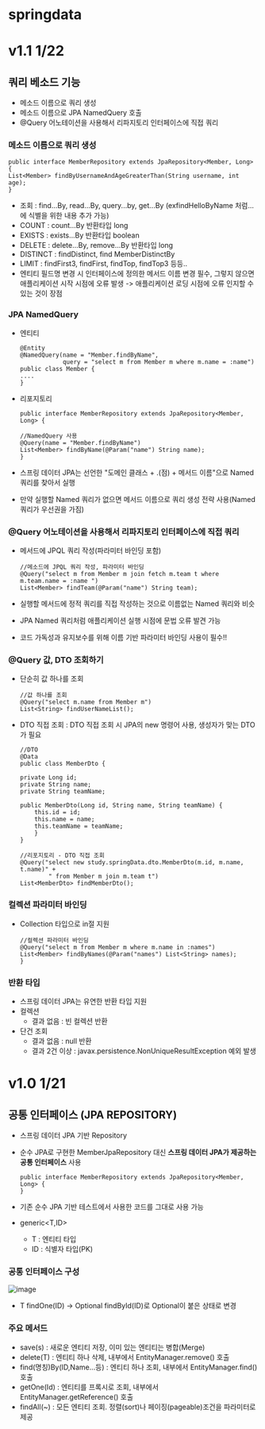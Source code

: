 # springdata
# v1.1 1/22
## 쿼리 베소드 기능
- 메소드 이름으로 쿼리 생성
- 메소드 이름으로 JPA NamedQuery 호출
- @Query 어노테이션을 사용해서 리파지토리 인터페이스에 직접 쿼리

### 메소드 이름으로 쿼리 생성

    public interface MemberRepository extends JpaRepository<Member, Long> { 
    List<Member> findByUsernameAndAgeGreaterThan(String username, int age);
    }

- 조회 : find...By, read...By, query...by, get...By (exfindHelloByName 처럼...에 식별을 위한 내용 추가 가능)
- COUNT : count...By 반환타입 long
- EXISTS : exists...By 반환타입 boolean
- DELETE : delete...By, remove...By 반환타입 long
- DISTINCT : findDistinct, find MemberDistinctBy
- LIMIT : findFirst3, findFirst, findTop, findTop3
등등..
- 엔티티 필드명 변경 시 인터페이스에 정의한 메서드 이름 변경 필수, 그렇지 않으면 애플리케이션 시작 시점에 오류 발생 -> 애플리케이션 로딩 시점에 오류 인지할 수 있는 것이 장점

### JPA NamedQuery

- 엔티티

      @Entity
      @NamedQuery(name = "Member.findByName",
                  query = "select m from Member m where m.name = :name")
      public class Member {
      ....
      }
    
- 리포지토리
      
      public interface MemberRepository extends JpaRepository<Member, Long> {

      //NamedQuery 사용
      @Query(name = "Member.findByName")
      List<Member> findByName(@Param("name") String name);
      }
      
- 스프링 데이터 JPA는 선언한 "도메인 클래스 + .(점) + 메서드 이름"으로 Named 쿼리를 찾아서 실행
- 만약 실행할 Named 쿼리가 없으면 메서드 이름으로 쿼리 생성 전략 사용(Named 쿼리가 우선권을 가짐)

### @Query 어노테이션을 사용해서 리파지토리 인터페이스에 직접 쿼리
- 메서드에 JPQL 쿼리 작성(파라미터 바인딩 포함)

      //메소드에 JPQL 쿼리 작성, 파라미터 바인딩
      @Query("select m from Member m join fetch m.team t where m.team.name = :name ")
      List<Member> findTeam(@Param("name") String team);

- 실행할 메서드에 정적 쿼리를 직접 작성하는 것으로 이름없는 Named 쿼리와 비슷
- JPA Named 쿼리처럼 애플리케이션 실행 시점에 문법 오류 발견 가능
- 코드 가독성과 유지보수를 위해 이름 기반 파라미터 바인딩 사용이 필수!!

### @Query 값, DTO 조회하기
- 단순히 값 하나를 조회

      //값 하나를 조회
      @Query("select m.name from Member m")
      List<String> findUserNameList();

- DTO 직접 조회 : DTO 직접 조회 시 JPA의 new 명령어 사용, 생성자가 맞는 DTO가 필요

      //DTO
      @Data
      public class MemberDto {

      private Long id;
      private String name;
      private String teamName;

      public MemberDto(Long id, String name, String teamName) {
          this.id = id;
          this.name = name;
          this.teamName = teamName;
          }
      }
      
      //리포지토리 - DTO 직접 조회
      @Query("select new study.springData.dto.MemberDto(m.id, m.name, t.name)" +
              " from Member m join m.team t")
      List<MemberDto> findMemberDto();

### 컬렉션 파라미터 바인딩
- Collection 타입으로 in절 지원

      //컬렉션 파라미터 바인딩
      @Query("select m from Member m where m.name in :names")
      List<Member> findByNames(@Param("names") List<String> names);
      }
      
### 반환 타입
- 스프링 데이터 JPA는 유연한 반환 타입 지원
- 컬렉션
  - 결과 없음 : 빈 컬렉션 반환
- 단건 조회
  - 결과 없음 : null 반환
  - 결과 2건 이상 : javax.persistence.NonUniqueResultException 예외 발생

# v1.0 1/21
## 공통 인터페이스 (JPA REPOSITORY)
- 스프링 데이터 JPA 기반 Repository  
- 순수 JPA로 구현한 MemberJpaRepository 대신 **스프링 데이터 JPA가 제공하는 공통 인터페이스** 사용

      public interface MemberRepository extends JpaRepository<Member, Long> {
      }
    
- 기존 순수 JPA 기반 테스트에서 사용한 코드를 그대로 사용 가능
- generic<T,ID>
  - T : 엔티티 타입
  - ID : 식별자 타입(PK)

### 공통 인터페이스 구성
![image](https://user-images.githubusercontent.com/96407257/150502994-74e03d08-d1e2-425d-a85c-178e18b89964.png)

- T findOne(ID) -> Optional<T> findById(ID)로 Optional이 붙은 상태로 변경

### 주요 메서드
- save(s) : 새로운 엔티티 저장, 이미 있는 엔티티는 병합(Merge)
- delete(T) : 엔티티 하나 삭제, 내부에서 EntityManager.remove() 호출
- find(명칭)By(ID,Name...등) : 엔티티 하나 조회, 내부에서 EntityManager.find() 호출
- getOne(Id) : 엔티티를 프록시로 조회, 내부에서 EntityManager.getReference() 호출
- findAll(~) : 모든 엔티티 조회. 정렬(sort)나 페이징(pageable)조건을 파라미터로 제공

    
